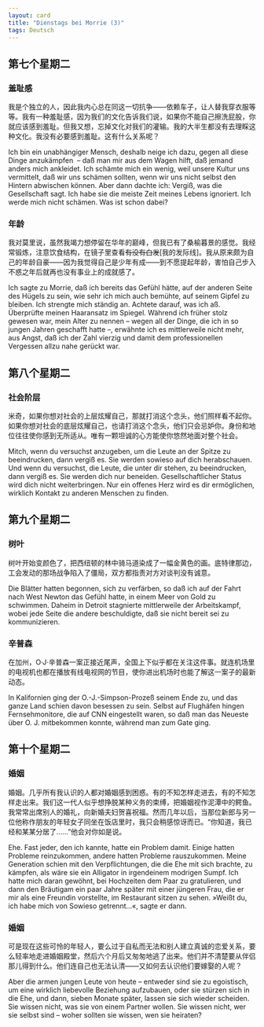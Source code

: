 ```yaml
---
layout: card
title: "Dienstags bei Morrie (3)"
tags: Deutsch
---
```


## 第七个星期二

### 羞耻感

我是个独立的人，因此我内心总在同这一切抗争——依赖车子，让人替我穿衣服等等。我有一种羞耻感，因为我们的文化告诉我们说，如果你不能自己擦洗屁股，你就应该感到羞耻。但我又想，忘掉文化对我们的灌输。我的大半生都没有去理睬这种文化。我没有必要感到羞耻。这有什么关系呢？

Ich bin ein unabhängiger Mensch, deshalb neige ich dazu, gegen all diese Dinge anzukämpfen  – daß man mir aus dem Wagen hilft, daß jemand anders mich ankleidet. Ich schämte mich ein wenig, weil unsere Kultur uns vermittelt, daß wir uns schämen sollten, wenn wir uns nicht selbst den Hintern abwischen können. Aber dann dachte ich: Vergiß, was die Gesellschaft sagt. Ich habe sie die meiste Zeit meines Lebens ignoriert. Ich werde mich nicht schämen. Was ist schon dabei?

### 年龄

我对莫里说，虽然我竭力想停留在华年的巅峰，但我已有了桑榆暮景的感觉。我经常锻炼，注意饮食结构，在镜子里查看~~有没有白发~~[我的发际线]。我从原来颇为自己的年龄自豪——因为我觉得自己是少年有成——到不愿提起年龄，害怕自己步入不惑之年后就再也没有事业上的成就感了。

Ich sagte zu Morrie, daß ich bereits das Gefühl hätte, auf der anderen Seite des Hügels zu sein, wie sehr ich mich auch bemühte, auf seinem Gipfel zu bleiben. Ich strengte mich ständig an. Achtete darauf, was ich aß. Überprüfte meinen Haaransatz im Spiegel. Während ich früher stolz gewesen war, mein Alter zu nennen – wegen all der Dinge, die ich in so jungen Jahren geschafft hatte –, erwähnte ich es mittlerweile nicht mehr, aus Angst, daß ich der Zahl vierzig und damit dem professionellen Vergessen allzu nahe gerückt war.

## 第八个星期二

### 社会阶层

米奇，如果你想对社会的上层炫耀自己，那就打消这个念头，他们照样看不起你。如果你想对社会的底层炫耀自己，也请打消这个念头，他们只会忌妒你。身份和地位往往使你感到无所适从。唯有一颗坦诚的心方能使你悠然地面对整个社会。

Mitch, wenn du versuchst anzugeben, um die Leute an der Spitze zu beeindrucken, dann vergiß es. Sie werden sowieso auf dich herabschauen. Und wenn du versuchst, die Leute, die unter dir stehen, zu beeindrucken, dann vergiß es. Sie werden dich nur beneiden. Gesellschaftlicher Status wird dich nicht weiterbringen. Nur ein offenes Herz wird es dir ermöglichen, wirklich Kontakt zu anderen Menschen zu finden.

## 第九个星期二

### 树叶

树叶开始变颜色了，把西纽顿的林中骑马道染成了一幅金黄色的画。底特律那边，工会发动的那场战争陷入了僵局，双方都指责对方对谈判没有诚意。

Die Blätter hatten begonnen, sich zu verfärben, so daß ich auf der Fahrt nach West Newton das Gefühl hatte, in einem Meer von Gold zu schwimmen. Daheim in Detroit stagnierte mittlerweile der Arbeitskampf, wobei jede Seite die andere beschuldigte, daß sie nicht bereit sei zu kommunizieren.

### 辛普森

在加州，O·J·辛普森一案正接近尾声，全国上下似乎都在关注这件事。就连机场里的电视机也都在播放有线电视网的节目，使你进出机场时也能了解这一案子的最新动态。

In Kalifornien ging der O.-J.-Simpson-Prozeß seinem Ende zu, und das ganze Land schien davon besessen zu sein. Selbst auf Flughäfen hingen Fernsehmonitore, die auf CNN eingestellt waren, so daß man das Neueste über O. J. mitbekommen konnte, während man zum Gate ging.

## 第十个星期二

### 婚姻

婚姻。几乎所有我认识的人都对婚姻感到困惑。有的不知怎样走进去，有的不知怎样走出来。我们这一代人似乎想挣脱某种义务的束缚，把婚姻视作泥潭中的鳄鱼。我常常出席别人的婚礼，向新婚夫妇贺喜祝福。然而几年以后，当那位新郎与另一位他称作朋友的年轻女子同坐在饭店里时，我只会稍感惊讶而已。“你知道，我已经和某某分居了……”他会对你如是说。

Ehe. Fast jeder, den ich kannte, hatte ein Problem damit. Einige hatten Probleme reinzukommen, andere hatten Probleme rauszukommen. Meine Generation schien mit den Verpflichtungen, die die Ehe mit sich brachte, zu kämpfen, als wäre sie ein Alligator in irgendeinem modrigen Sumpf. Ich hatte mich daran gewöhnt, bei Hochzeiten dem Paar zu gratulieren, und dann den Bräutigam ein paar Jahre später mit einer jüngeren Frau, die er mir als eine Freundin vorstellte, im Restaurant sitzen zu sehen. »Weißt du, ich habe mich von Sowieso getrennt…«, sagte er dann.

### 婚姻

可是现在这些可怜的年轻人，要么过于自私而无法和别人建立真诚的恋爱关系，要么轻率地走进婚姻殿堂，然后六个月后又匆匆地逃了出来。他们并不清楚要从伴侣那儿得到什么。他们连自己也无法认清——又如何去认识他们要嫁娶的人呢？

Aber die armen jungen Leute von heute – entweder sind sie zu egoistisch, um eine wirklich liebevolle Beziehung aufzubauen, oder sie stürzen sich in die Ehe, und dann, sieben Monate später, lassen sie sich wieder scheiden. Sie wissen nicht, was sie von einem Partner wollen. Sie wissen nicht, wer sie selbst sind – woher sollten sie wissen, wen sie heiraten?

